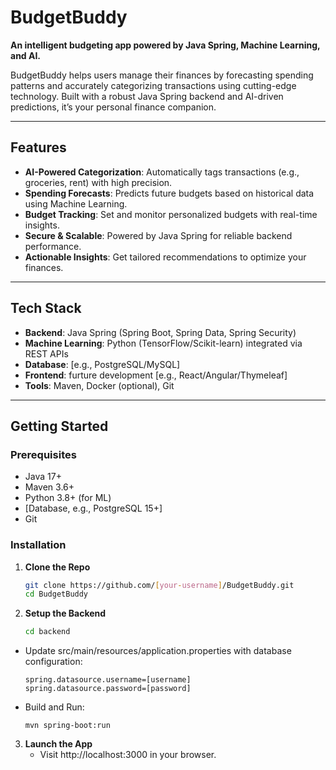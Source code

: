 # BudgetBuddy

**An intelligent budgeting app powered by Java Spring, Machine Learning, and AI.**

BudgetBuddy helps users manage their finances by forecasting spending patterns and accurately categorizing transactions using cutting-edge technology. Built with a robust Java Spring backend and AI-driven predictions, it’s your personal finance companion.

---

## Features

- **AI-Powered Categorization**: Automatically tags transactions (e.g., groceries, rent) with high precision.
- **Spending Forecasts**: Predicts future budgets based on historical data using Machine Learning.
- **Budget Tracking**: Set and monitor personalized budgets with real-time insights.
- **Secure & Scalable**: Powered by Java Spring for reliable backend performance.
- **Actionable Insights**: Get tailored recommendations to optimize your finances.

---

## Tech Stack

- **Backend**: Java Spring (Spring Boot, Spring Data, Spring Security)  
- **Machine Learning**: Python (TensorFlow/Scikit-learn) integrated via REST APIs  
- **Database**: [e.g., PostgreSQL/MySQL]  
- **Frontend**: furture development [e.g., React/Angular/Thymeleaf]  
- **Tools**: Maven, Docker (optional), Git  

---

## Getting Started

### Prerequisites
- Java 17+  
- Maven 3.6+  
- Python 3.8+ (for ML)  
- [Database, e.g., PostgreSQL 15+]  
- Git  

### Installation

1. **Clone the Repo**
   ```bash
   git clone https://github.com/[your-username]/BudgetBuddy.git
   cd BudgetBuddy

2. **Setup the Backend**
   ```bash
   cd backend
  - Update src/main/resources/application.properties with database configuration:
    ```spring.datasource.url=jdbc:[your-db]://localhost:5432/budgetbuddy
    spring.datasource.username=[username]
    spring.datasource.password=[password]

  - Build and Run:
    ```mvn clean install
    mvn spring-boot:run 
3. **Launch the App**
    - Visit http://localhost:3000 in your browser.
